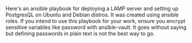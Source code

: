 Here's an ansible playbook for deploying a LAMP server and setting up PostgresQL on Ubuntu and Debian distros.
It was created using ansible roles.
If you intend to use this playbook for your work, ensure you encrypt sensitive variables like password with ansible-vault.
It goes without saying but defining passwords in plain text is not the best way to go.
